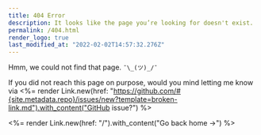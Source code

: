 ```yaml
---
title: 404 Error
description: It looks like the page you’re looking for doesn't exist.
permalink: /404.html
render_logo: true
last_modified_at: "2022-02-02T14:57:32.276Z"
---
```


Hmm, we could not find that page. `¯\_(ツ)_/¯`

If you did not reach this page on purpose, would you mind letting me know via <%= render Link.new(href: "https://github.com/#{site.metadata.repo}/issues/new?template=broken-link.md").with_content("GitHub issue?") %>

<%= render Link.new(href: "/").with_content("Go back home →") %>
